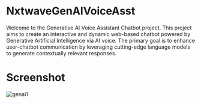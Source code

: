 # NxtwaveGenAIVoiceAsst
Welcome to the Generative AI Voice Assistant Chatbot project. This project aims to create an interactive and dynamic web-based chatbot powered by Generative Artificial Intelligence via AI voice. The primary goal is to enhance user-chatbot communication by leveraging cutting-edge language models to generate contextually relevant responses.
# Screenshot
![genai1](https://github.com/SubashiniB181203/NxtwaveGenAIVoiceAsst/assets/150130325/e31fde70-ef82-412c-a2a8-96f06024f9bb)
